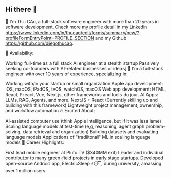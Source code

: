 ## Hi there 👋
👋 I'm Thu CAo, a full-stack software engineer with more than 20 years in software development.
Check more my profile detail in my Linkedin https://www.linkedin.com/in/thucao/edit/forms/summary/new/?profileFormEntryPoint=PROFILE_SECTION and my Github https://github.com/diegothucao.

💼 Availability:

Working full-time as a full stack AI engineer at a stealth startup
Passively seeking co-founders with AI-related businesses or ideas]
🎯 I'm a full-stack engineer with over 10 years of experience, specializing in:

Working with/in your startup or small organization
Apple app development: iOS, macOS, iPadOS, tvOS, watchOS, macOS
Web app development: HTML, React, Preact, Vue, Next.js, other frameworks and tools du jour.
AI Apps: LLMs, RAG, Agents, and more.
NextJS + React (Currently skilling up and building with this framework)
Lightweight project management, ownership, and workflow automation
🔥 Excited About:

AI-assisted computer use (think Apple Intelligence, but if it was less lame)
Scaling language models at test-time (e,g, reasoning, agent graph problem-solving, data retrieval and organization)
Building datasets and evaluating language models
Applications of "tradiitonal" ML in scaling language models
🚀 Career Highlights:

First lead mobile engineer at Pluto TV ($340MM exit)
Leader and individual contributor to many green-field projects in early stage startups.
Developed open-source Android app, ElectricSleep ⚡😴, during university, amassing over 1 million users
